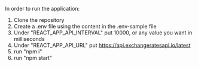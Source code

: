 In order to run the application:
1. Clone the repository
2. Create a .env file using the content in the .env-sample file
3. Under "REACT_APP_API_INTERVAL" put 10000, or any value you want in milliseconds
4. Under "REACT_APP_API_URL" put https://api.exchangeratesapi.io/latest
5. run "npm i"
6. run "npm start"
